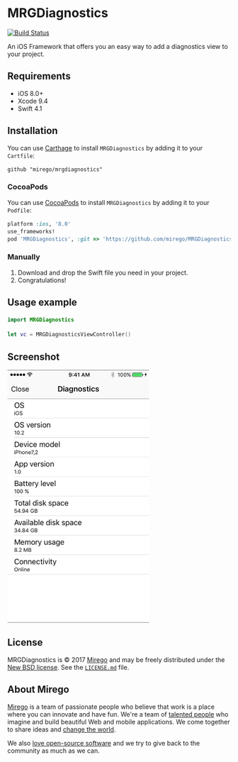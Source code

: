 # MRGDiagnostics
[![Build Status](https://travis-ci.org/mirego/MRGDiagnostics.png?branch=master)](https://travis-ci.org/mirego/MRGDiagnostics)

An iOS Framework that offers you an easy way to add a diagnostics view to your project.

## Requirements

- iOS 8.0+
- Xcode 9.4
- Swift 4.1

## Installation

You can use [Carthage](github.com/carthage/carthage) to install `MRGDiagnostics` by adding it to your `Cartfile`:

```
github "mirego/mrgdiagnostics"
```

### CocoaPods
You can use [CocoaPods](http://cocoapods.org/) to install `MRGDiagnostics` by adding it to your `Podfile`:

```ruby
platform :ios, '8.0'
use_frameworks!
pod 'MRGDiagnostics', :git => 'https://github.com/mirego/MRGDiagnostics.git'
```

### Manually

1. Download and drop the Swift file you need in your project.  
2. Congratulations!

## Usage example

```swift
import MRGDiagnostics

let vc = MRGDiagnosticsViewController()
```

## Screenshot

<img src="./assets/screenshot.png" width="320">

## License

MRGDiagnostics is © 2017 [Mirego](http://www.mirego.com) and may be freely
distributed under the [New BSD license](http://opensource.org/licenses/BSD-3-Clause).
See the [`LICENSE.md`](https://github.com/mirego/MRGDiagnostics/blob/master/LICENSE.md) file.

## About Mirego

[Mirego](http://mirego.com) is a team of passionate people who believe that work is a place where you can innovate and have fun. We're a team of [talented people](http://life.mirego.com) who imagine and build beautiful Web and mobile applications. We come together to share ideas and [change the world](http://mirego.org).

We also [love open-source software](http://open.mirego.com) and we try to give back to the community as much as we can.
